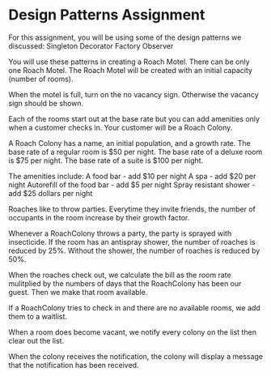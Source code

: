 # Design Patterns Assignment
For this assignment, you will be using some of the design patterns we discussed:
Singleton
Decorator
Factory
Observer

You will use these patterns in creating a Roach Motel.
There can be only one Roach Motel. 
The Roach Motel will be created with an initial capacity (number of rooms).

When the motel is full, turn on the no vacancy sign. Otherwise the vacancy sign should be shown.

Each of the rooms start out at the base rate but you can add amenities only when a customer checks in. Your customer will be a Roach Colony.

A Roach Colony has a name, an initial population, and a growth rate.
The base rate of a regular room is $50 per night.
The base rate of a deluxe room is $75 per night.
The base rate of a suite is $100 per night.

The amenities include:
A food bar - add $10 per night
A spa - add $20 per night
Autorefill of the food bar - add $5 per night
Spray resistant shower - add $25 dollars per night

Roaches like to throw parties. Everytime they invite friends, the number of occupants in the room increase by their growth factor.

Whenever a RoachColony throws a party, the party is sprayed with insecticide. If the room has an antispray shower, the number of roaches is reduced by 25%. Without the shower, the number of roaches is reduced by 50%.

When the roaches check out, we calculate the bill as the room rate mulitplied by the numbers of days that the RoachColony has been our guest. Then we make that room available.

If a RoachColony tries to check in and there are no available rooms, we add them to a waitlist.

When a room does become vacant, we notify every colony on the list then clear out the list.

When the colony receives the notification, the colony will display a message that the notification has been received.
